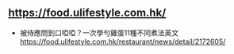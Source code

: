 ## https://food.ulifestyle.com.hk/

- 被侍應問到口啞啞？一次學勻雞蛋11種不同煮法英文
  <br>https://food.ulifestyle.com.hk/restaurant/news/detail/2172605/
